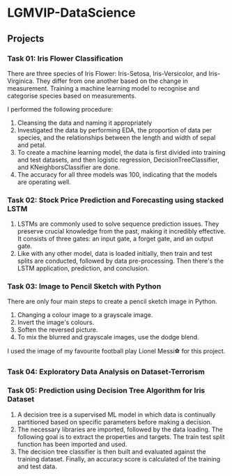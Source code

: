 # LGMVIP-DataScience

## Projects


### Task 01: Iris Flower Classification

There are three species of Iris Flower: Iris-Setosa, Iris-Versicolor, and Iris-Virginica. They differ from one another based on the change in measurement. Training a machine learning model to recognise and categorise species based on measurements.

I performed the following procedure: 
1. Cleansing the data and naming it appropriately
2. Investigated the data by performing EDA, the proportion of data per species, and the relationships between the length and width of sepal and petal.
3. To create a machine learning model, the data is first divided into training and test datasets, and then logistic regression, DecisionTreeClassifier, and KNeighborsClassifier are done.
4. The accuracy for all three models was 100, indicating that the models are operating well.


### Task 02: Stock Price Prediction and Forecasting using stacked LSTM

1. LSTMs are commonly used to solve sequence prediction issues. They preserve crucial knowledge from the past, making it incredibly effective. It consists of three gates: an input gate, a forget gate, and an output gate.
2. Like with any other model, data is loaded initially, then train and test splits are conducted, followed by data pre-processing. Then there's the LSTM application, prediction, and conclusion.


### Task 03: Image to Pencil Sketch with Python

There are only four main steps to create a pencil sketch image in Python.
1. Changing a colour image to a grayscale image.
2. Invert the image's colours.
3. Soften the reversed picture.
4. To mix the blurred and grayscale images, use the dodge blend.

I used the image of my favourite football play Lionel Messi⚽ for this project.


### Task 04: Exploratory Data Analysis on Dataset-Terrorism 


### Task 05: Prediction using Decision Tree Algorithm for Iris Dataset

1. A decision tree is a supervised ML model in which data is continually partitioned based on specific parameters before making a decision.
2. The necessary libraries are imported, followed by the data loading. The following goal is to extract the properties and targets. The train test split function has been imported and used.
3. The decision tree classifier is then built and evaluated against the training dataset. Finally, an accuracy score is calculated of the training and test data.

